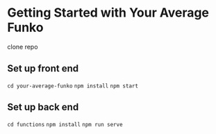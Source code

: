 # Getting Started with Your Average Funko
clone repo

## Set up front end
`cd your-average-funko`
`npm install`
`npm start`

## Set up back end
`cd functions`
`npm install`
`npm run serve`

